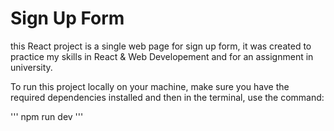 # Sign Up Form

this React project is a single web page for sign up form, it was created to practice my skills in React & Web Developement and for an assignment in university.

To run this project locally on your machine, make sure you have the required dependencies installed and then in the terminal, use the command:

'''
npm run dev
'''